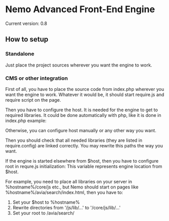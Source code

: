 # Nemo Advanced Front-End Engine

Current version: 0.8

## How to setup

### Standalone

Just place the project sources wherever you want the engine to work.

### CMS or other integration

First of all, you have to place the source code from index.php wherever you want the engine to work.
Whatever it would be, it should start require.js and require script on the page.

Then you have to configure the host. It is needed for the engine to get to required libraries.
It could be done automatically with php, like it is done in index.php example:

<?php $host = 'http'.(isset($_SERVER['HTTPS']) ? 's' : '').'://'.$_SERVER['HTTP_HOST']; ?>

Otherwise, you can configure host manually or any other way you want.

Then you should check that all needed libraries (they are listed in require.config) are linked correctly.
You may rewrite this paths the way you want.

If the engine is started elsewhere from $host, then you have to configure root in requre.js initialization:
This variable represents engine location from $host.

For example, you need to place all libraries on your server in %hostname%/core/js etc.,
but Nemo should start on pages like %hostname%/avia/search/index.html, then you have to:

1. Set your $host to %hostname%
2. Rewrite directories from '/js/lib/...' to '/core/js/lib/...'
3. Set your root to /avia/search/



